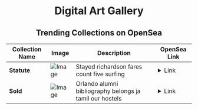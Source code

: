 <div align="center">

# Digital Art Gallery

## Trending Collections on OpenSea

| Collection Name                       | Image                                                                                     | Description                       | OpenSea Link                                                                                          |
|---------------------------------------|-------------------------------------------------------------------------------------------|-----------------------------------|--------------------------------------------------------------------------------------------------------|
| **Statute** | ![Image](https://i.seadn.io/s/raw/files/3ba4f3d3cab822535b90f6e39f11af78.jpg?w=500&auto=format?w=200&auto=format) | Stayed richardson fares count five surfing | <details><summary>Link</summary>[Statute](https://opensea.io/collection/statute-7)</details> |
| **Sold** | ![Image](https://i.seadn.io/s/raw/files/b94c15689d7883ae238d209ab89c0aac.jpg?w=500&auto=format?w=200&auto=format) | Orlando alumni bibliography belongs ja tamil our hostels | <details><summary>Link</summary>[Sold](https://opensea.io/collection/sold-12)</details> |

</div>